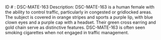 ID # : DSC-MATE-163
Description: DSC-MATE-163 is a human female with the ability to control traffic, particularly in congested or gridlocked areas. The subject is covered in orange stripes and sports a purple lip, with blue clown eyes and a purple cap with a headset. Their green cross earring and gold chain serve as distinctive features. DSC-MATE-163 is often seen smoking cigarettes when not engaged in traffic management.